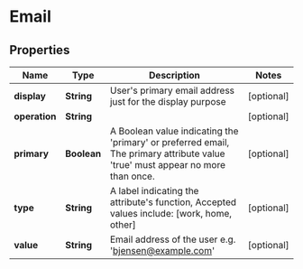 
# Email

## Properties
Name | Type | Description | Notes
------------ | ------------- | ------------- | -------------
**display** | **String** | User&#39;s primary email address just for the display purpose |  [optional]
**operation** | **String** |  |  [optional]
**primary** | **Boolean** | A Boolean value indicating the &#39;primary&#39; or preferred email, The primary attribute value &#39;true&#39; must appear no more than once. |  [optional]
**type** | **String** | A label indicating the attribute&#39;s function, Accepted values include: [work, home, other] |  [optional]
**value** | **String** | Email address of the user e.g. &#39;bjensen@example.com&#39; |  [optional]



